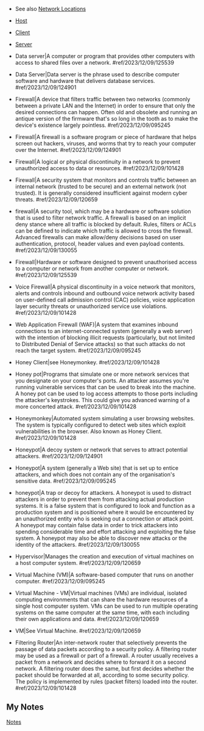- See also [Network Locations](network-locations.md)

- [Host](host.md)
- [Client](client.md)
- [Server](server.md)
- Data server|A computer or program that provides other computers with access to shared files over a network. #ref/2023/12/09/125539
- Data Server|Data server is the phrase used to describe computer software and hardware that delivers database services. #ref/2023/12/09/124901
- Firewall|A device that filters traffic between two networks (commonly between a private LAN and the Internet) in order to ensure that only the desired connections can happen. Often old and obsolete and running an antique version of the firmware that's so long in the tooth as to make the device's existence largely pointless. #ref/2023/12/09/095245
- Firewall|A firewall is a software program or piece of hardware that helps screen out hackers, viruses, and worms that try to reach your computer over the Internet. #ref/2023/12/09/124901
- Firewall|A logical or physical discontinuity in a network to prevent unauthorized access to data or resources. #ref/2023/12/09/101428
- Firewall|A security system that monitors and controls traffic between an internal network (trusted to be secure) and an external network (not trusted). It is generally considered insufficient against modern cyber threats. #ref/2023/12/09/120659
- firewall|A security tool, which may be a hardware or software solution that is used to filter network traffic. A firewall is based on an implicit deny stance where all traffic is blocked by default. Rules, filters or ACLs can be defined to indicate which traffic is allowed to cross the firewall. Advanced firewalls can make allow/deny decisions based on user authentication, protocol, header values and even payload contents. #ref/2023/12/09/130055
- Firewall|Hardware or software designed to prevent unauthorised access to a computer or network from another computer or network. #ref/2023/12/09/125539
- Voice Firewall|A physical discontinuity in a voice network that monitors, alerts and controls inbound and outbound voice network activity based on user-defined call admission control (CAC) policies, voice application layer security threats or unauthorized service use violations. #ref/2023/12/09/101428
- Web Application Firewall (WAF)|A system that examines inbound connections to an internet-connected system (generally a web server) with the intention of blocking illicit requests (particularly, but not limited to Distributed Denial of Service attacks) so that such attacks do not reach the target system. #ref/2023/12/09/095245
- Honey Client|see Honeymonkey. #ref/2023/12/09/101428
- Honey pot|Programs that simulate one or more network services that you designate on your computer's ports. An attacker assumes you're running vulnerable services that can be used to break into the machine. A honey pot can be used to log access attempts to those ports including the attacker's keystrokes. This could give you advanced warning of a more concerted attack. #ref/2023/12/09/101428
- Honeymonkey|Automated system simulating a user browsing websites. The system is typically configured to detect web sites which exploit vulnerabilities in the browser. Also known as Honey Client. #ref/2023/12/09/101428
- Honeypot|A decoy system or network that serves to attract potential attackers. #ref/2023/12/09/124901
- Honeypot|A system (generally a Web site) that is set up to entice attackers, and which does not contain any of the organisation's sensitive data. #ref/2023/12/09/095245
- honeypot|A trap or decoy for attackers. A honeypot is used to distract attackers in order to prevent them from attacking actual production systems. It is a false system that is configured to look and function as a production system and is positioned where it would be encountered by an unauthorized entity who is seeking out a connection or attack point. A honeypot may contain false data in order to trick attackers into spending considerable time and effort attacking and exploiting the false system. A honeypot may also be able to discover new attacks or the identity of the attackers. #ref/2023/12/09/130055
- Hypervisor|Manages the creation and execution of virtual machines on a host computer system. #ref/2023/12/09/120659
- Virtual Machine (VM)|A software-based computer that runs on another computer. #ref/2023/12/09/095245
- Virtual Machine - VM|Virtual machines (VMs) are individual, isolated computing environments that can share the hardware resources of a single host computer system. VMs can be used to run multiple operating systems on the same computer at the same time, with each including their own applications and data. #ref/2023/12/09/120659
- VM|See Virtual Machine. #ref/2023/12/09/120659
- Filtering Router|An inter-network router that selectively prevents the passage of data packets according to a security policy. A filtering router may be used as a firewall or part of a firewall. A router usually receives a packet from a network and decides where to forward it on a second network. A filtering router does the same, but first decides whether the packet should be forwarded at all, according to some security policy. The policy is implemented by rules (packet filters) loaded into the router. #ref/2023/12/09/101428
## My Notes
[Notes](mynotes/host-types-notes.md)
